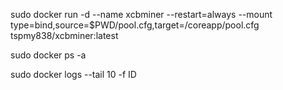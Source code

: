 
sudo docker run -d  --name xcbminer --restart=always --mount type=bind,source=$PWD/pool.cfg,target=/coreapp/pool.cfg tspmy838/xcbminer:latest

sudo docker ps -a

sudo docker logs --tail 10 -f  ID


